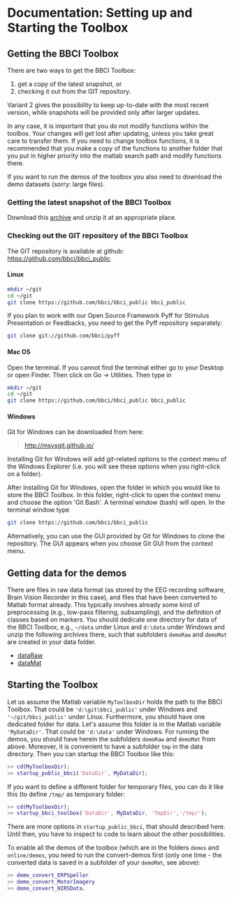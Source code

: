 # Documentation: Setting up and Starting the Toolbox


## Getting the BBCI Toolbox

There are two ways to get the BBCI Toolbox:

1. get a copy of the latest snapshot, or
2. checking it out from the GIT repository.

Variant 2 gives the possibility to keep up-to-date with the most recent version,
while snapshots will be provided only after larger updates.

In any case, it is important that you do not modify functions within the
toolbox. Your changes will get lost after updating, unless you take great care
to transfer them. If you need to change toolbox functions, it is recommended
that you make a copy of the functions to another folder that you put in higher
priority into the matlab search path and modify functions there.

If you want to run the demos of the toolbox you also need to download the demo
datasets (sorry: large files). 


### Getting the latest snapshot of the BBCI Toolbox

Download this [archive](https://github.com/bbci/bbci_public/archive/master.zip)
and unzip it at an appropriate place.


### Checking out the GIT repository of the BBCI Toolbox

The GIT repository is available at github: https://github.com/bbci/bbci_public


#### Linux

```bash
mkdir ~/git
cd ~/git
git clone https://github.com/bbci/bbci_public bbci_public
```

If you plan to work with our Open Source Framework Pyff for Stimulus
Presentation or Feedbacks, you need to get the Pyff repository separately:

```bash
git clone git://github.com/bbci/pyff
```


#### Mac OS

Open the terminal. If you cannot find the terminal either go to your Desktop or
open Finder. Then click on Go -> Utilities. Then type in

```bash
mkdir ~/git
cd ~/git
git clone https://github.com/bbci/bbci_public bbci_public
```

#### Windows

Git for Windows can be downloaded from here:

> http://msysgit.github.io/

Installing Git for Windows will add git-related options to the context menu of
the Windows Explorer (i.e. you will see these options when you right-click on a
folder).

After installing Git for Windows, open the folder in which you would like to
store the BBCI Toolbox. In this folder, right-click to open the context menu and
choose the option 'Git Bash'. A terminal window (bash) will open. In the
terminal window type

```bash
git clone https://github.com/bbci/bbci_public
```

Alternatively, you can use the GUI provided by Git for Windows to clone the
repository. The GUI appears when you choose Git GUI from the context menu.


## Getting data for the demos

There are files in raw data format (as stored by the EEG recording software,
Brain Vision Recorder in this case), and files that have been converted to
Matlab format already. This typically involves already some kind of
preprocessing (e.g., low-pass filtering, subsampling), and the definition of
classes based on markers. You should dedicate one directory for data of the BBCI
Toolbox, e.g., `~/data` under Linux and `d:\data` under Windows and unzip the
following archives there, such that subfolders `demoRaw` and `demoMat` are
created in your data folder.

* [dataRaw](http://doc.ml.tu-berlin.de/bbci/ToolboxData/demoRaw.zip)
* [dataMat](http://doc.ml.tu-berlin.de/bbci/ToolboxData/demoMat.zip)


## Starting the Toolbox

Let us assume the Matlab variable `MyToolboxDir` holds the path to the BBCI
Toolbox. That could be `'d:\git\bbci_public'` under Windows and
`'~/git/bbci_public'` under Linux. Furthermore, you should have one dedicated
folder for data. Let's assume this folder is in the Matlab variable
`'MyDataDir'`. That could be `'d:\data'` under Windows. For running the demos,
you should have herein the subfolders `demoRaw` and `demoMat` from above.
Moreover, it is convenient to have a subfolder `tmp` in the data directory. Then
you can startup the BBCI Toolbox like this:

```matlab
>> cd(MyToolboxDir);
>> startup_public_bbci('DataDir', MyDataDir);
```

If you want to define a different folder for temporary files, you can do it like
this (to define `/tmp/` as temporary folder:

```matlab
>> cd(MyToolboxDir);
>> startup_bbci_toolbox('DataDir', MyDataDir, 'TmpDir','/tmp/');
```

There are more options in `startup_public_bbci`, that should described here.
Until then, you have to inspect to code to learn about the other possibilities.

To enable all the demos of the toolbox (which are in the folders `demos` and
`online/demos`, you need to run the convert-demos first (only one time - the
converted data is saved in a subfolder of your `demoMat`, see above):

```matlab
>> demo_convert_ERPSpeller
>> demo_convert_MotorImagery
>> demo_convert_NIRSData.
```
